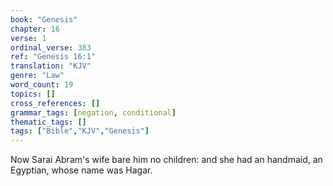 ```yaml
---
book: "Genesis"
chapter: 16
verse: 1
ordinal_verse: 383
ref: "Genesis 16:1"
translation: "KJV"
genre: "Law"
word_count: 19
topics: []
cross_references: []
grammar_tags: [negation, conditional]
thematic_tags: []
tags: ["Bible","KJV","Genesis"]
---
```

Now Sarai Abram's wife bare him no children: and she had an handmaid, an Egyptian, whose name was Hagar.
